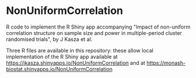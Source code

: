 # NonUniformCorrelation
R code to implement the R Shiny app accompanying "Impact of non-uniform correlation structure on sample size and power in multiple-period cluster randomised trials", by J Kasza et al.

Three R files are available in this repository: these allow local implementation of the R Shiny app available at https://jkasza.shinyapps.io/NonUniformCorrelation and at https://monash-biostat.shinyapps.io/NonUniformCorrelation
